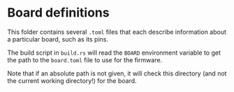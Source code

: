 # Board definitions
This folder contains several `.toml` files that each describe information about a particular
board, such as its pins.

The build script in `build.rs` will read the `BOARD` environment variable to get the
path to the `board.toml` file to use for the firmware.

Note that if an absolute path is not given, it will check this directory (and not the 
current working directory!) for the board.
